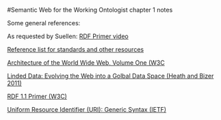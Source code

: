 #Semantic Web for the Working Ontologist chapter 1 notes

Some general references:

As requested by Suellen: [RDF Primer video](http://youtu.be/XAGifYBiXMY)

[Reference list for standards and other resources](https://github.com/tdwg/rdf/blob/master/Beginners.md#03-significant-documents-tools-and-rdf-implementations)

[Architecture of the World Wide Web, Volume One (W3C](https://www.w3.org/TR/webarch/)

[Linded Data: Evolving the Web into a Golbal Data Space (Heath and Bizer 2011)](http://linkeddatabook.com/editions/1.0/)

[RDF 1.1 Primer (W3C)](https://www.w3.org/TR/rdf11-primer/)

[Uniform Resource Identifier (URI): Generic Syntax (IETF)](http://tools.ietf.org/html/rfc3986)






